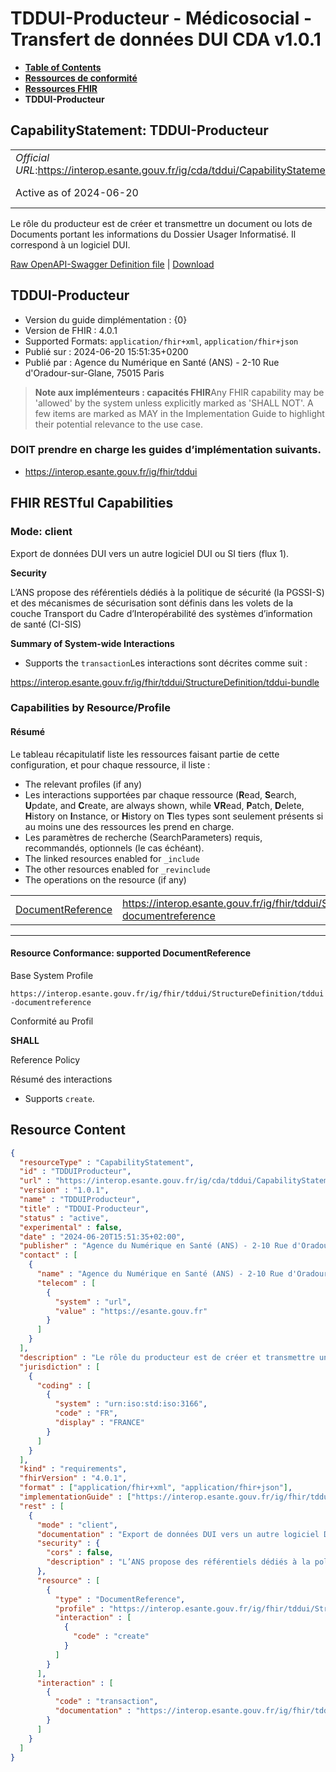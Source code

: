 # TDDUI-Producteur - Médicosocial - Transfert de données DUI CDA v1.0.1

* [**Table of Contents**](toc.md)
* [**Ressources de conformité**](ressources_conformite.md)
* [**Ressources FHIR**](artifacts.md)
* **TDDUI-Producteur**

## CapabilityStatement: TDDUI-Producteur 

| | |
| :--- | :--- |
| *Official URL*:https://interop.esante.gouv.fr/ig/cda/tddui/CapabilityStatement/TDDUIProducteur | *Version*:1.0.1 |
| Active as of 2024-06-20 | *Computable Name*:TDDUIProducteur |

 
Le rôle du producteur est de créer et transmettre un document ou lots de Documents portant les informations du Dossier Usager Informatisé. Il correspond à un logiciel DUI. 

 [Raw OpenAPI-Swagger Definition file](TDDUIProducteur.openapi.json) | [Download](TDDUIProducteur.openapi.json) 

## TDDUI-Producteur

* Version du guide dimplémentation : {0} 
* Version de FHIR : 4.0.1 
* Supported Formats: `application/fhir+xml`, `application/fhir+json`
* Publié sur : 2024-06-20 15:51:35+0200 
* Publié par : Agence du Numérique en Santé (ANS) - 2-10 Rue d'Oradour-sur-Glane, 75015 Paris 

> **Note aux implémenteurs : capacités FHIR**Any FHIR capability may be 'allowed' by the system unless explicitly marked as 'SHALL NOT'. A few items are marked as MAY in the Implementation Guide to highlight their potential relevance to the use case.

### DOIT prendre en charge les guides d’implémentation suivants.

* https://interop.esante.gouv.fr/ig/fhir/tddui

## FHIR RESTful Capabilities

### Mode: client

Export de données DUI vers un autre logiciel DUI ou SI tiers (flux 1).

**Security**

> 

L’ANS propose des référentiels dédiés à la politique de sécurité (la PGSSI-S) et des mécanismes de sécurisation sont définis dans les volets de la couche Transport du Cadre d’Interopérabilité des systèmes d’information de santé (CI-SIS)


**Summary of System-wide Interactions**

* Supports the `transaction`Les interactions sont décrites comme suit :

https://interop.esante.gouv.fr/ig/fhir/tddui/StructureDefinition/tddui-bundle


### Capabilities by Resource/Profile

#### Résumé

Le tableau récapitulatif liste les ressources faisant partie de cette configuration, et pour chaque ressource, il liste :

* The relevant profiles (if any)
* Les interactions supportées par chaque ressource (**R**ead, **S**earch, **U**pdate, and **C**reate, are always shown, while **VR**ead, **P**atch, **D**elete, **H**istory on **I**nstance, or **H**istory on **T**les types sont seulement présents si au moins une des ressources les prend en charge.
* Les paramètres de recherche (SearchParameters) requis, recommandés, optionnels (le cas échéant).
* The linked resources enabled for `_include`
* The other resources enabled for `_revinclude`
* The operations on the resource (if any)

| | | | | | | | | | |
| :--- | :--- | :--- | :--- | :--- | :--- | :--- | :--- | :--- | :--- |
| [DocumentReference](#DocumentReference1-1) | https://interop.esante.gouv.fr/ig/fhir/tddui/StructureDefinition/tddui-documentreference |  |  |  | y |  |  |  |  |

-------

#### Resource Conformance: supported DocumentReference

Base System Profile

`https://interop.esante.gouv.fr/ig/fhir/tddui/StructureDefinition/tddui-documentreference`

Conformité au Profil

**SHALL**

Reference Policy

Résumé des interactions

* Supports `create`.



## Resource Content

```json
{
  "resourceType" : "CapabilityStatement",
  "id" : "TDDUIProducteur",
  "url" : "https://interop.esante.gouv.fr/ig/cda/tddui/CapabilityStatement/TDDUIProducteur",
  "version" : "1.0.1",
  "name" : "TDDUIProducteur",
  "title" : "TDDUI-Producteur",
  "status" : "active",
  "experimental" : false,
  "date" : "2024-06-20T15:51:35+02:00",
  "publisher" : "Agence du Numérique en Santé (ANS) - 2-10 Rue d'Oradour-sur-Glane, 75015 Paris",
  "contact" : [
    {
      "name" : "Agence du Numérique en Santé (ANS) - 2-10 Rue d'Oradour-sur-Glane, 75015 Paris",
      "telecom" : [
        {
          "system" : "url",
          "value" : "https://esante.gouv.fr"
        }
      ]
    }
  ],
  "description" : "Le rôle du producteur est de créer et transmettre un document ou lots de Documents portant les informations du Dossier Usager Informatisé. Il correspond à un logiciel DUI.",
  "jurisdiction" : [
    {
      "coding" : [
        {
          "system" : "urn:iso:std:iso:3166",
          "code" : "FR",
          "display" : "FRANCE"
        }
      ]
    }
  ],
  "kind" : "requirements",
  "fhirVersion" : "4.0.1",
  "format" : ["application/fhir+xml", "application/fhir+json"],
  "implementationGuide" : ["https://interop.esante.gouv.fr/ig/fhir/tddui"],
  "rest" : [
    {
      "mode" : "client",
      "documentation" : "Export de données DUI vers un autre logiciel DUI ou SI tiers (flux 1).",
      "security" : {
        "cors" : false,
        "description" : "L’ANS propose des référentiels dédiés à la politique de sécurité (la PGSSI-S) et des mécanismes de sécurisation sont définis dans les volets de la couche Transport du Cadre d’Interopérabilité des systèmes d’information de santé (CI-SIS)"
      },
      "resource" : [
        {
          "type" : "DocumentReference",
          "profile" : "https://interop.esante.gouv.fr/ig/fhir/tddui/StructureDefinition/tddui-documentreference",
          "interaction" : [
            {
              "code" : "create"
            }
          ]
        }
      ],
      "interaction" : [
        {
          "code" : "transaction",
          "documentation" : "https://interop.esante.gouv.fr/ig/fhir/tddui/StructureDefinition/tddui-bundle"
        }
      ]
    }
  ]
}

```
